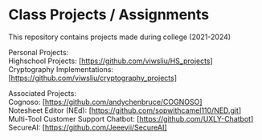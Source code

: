 # Class Projects / Assignments
This repository contains projects made during college (2021-2024) <br>

Personal Projects: <br>
Highschool Projects: [https://github.com/viwsliu/HS_projects] <br>
Cryptography Implementations: [https://github.com/viwsliu/cryptography_projects] <br>

Associated Projects:<br>
Cognoso: [https://github.com/andychenbruce/COGNOSO] <br>
Notesheet Editor (NEd): [https://github.com/sopwithcamel110/NED.git] <br>
Multi-Tool Customer Support Chatbot: [https://github.com/UXLY-Chatbot] <br>
SecureAI: [https://github.com/Jeeevii/SecureAI] <br>
